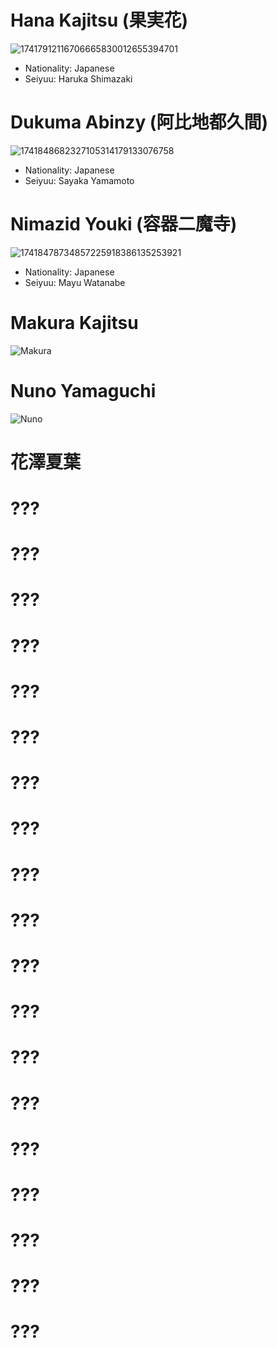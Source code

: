 # Hana Kajitsu (果実花)
![17417912116706665830012655394701](https://github.com/user-attachments/assets/428c65de-5906-4bcb-8eb9-3bd43116d354)
* Nationality: Japanese
* Seiyuu: Haruka Shimazaki
# Dukuma Abinzy (阿比地都久間)
![1741848682327105314179133076758](https://github.com/user-attachments/assets/322b40fe-9125-4c93-a548-88155648bcf6)
* Nationality: Japanese
* Seiyuu: Sayaka Yamamoto
# Nimazid Youki (容器二魔寺)
![17418478734857225918386135253921](https://github.com/user-attachments/assets/3d3e73e2-4f59-48be-a2c7-d80cc3f7e725)
* Nationality: Japanese
* Seiyuu: Mayu Watanabe
# Makura Kajitsu
![Makura](https://images.deepai.org/art-image/ffb0a25a67794c0980952d6d8de57912/makura-kajitsu-purple-in-j-pop-girl-yellow-shorts-pin.jpg)
# Nuno Yamaguchi
![Nuno](https://images.deepai.org/art-image/f03f888b869c41eaa31462c5a7fc9038/nuno-yamaguchi-green-in-j-pop-girl-red-shorts-white-i.jpg)
# 花澤夏葉
# ???
# ???
# ???
# ???
# ???
# ???
# ???
# ???
# ???
# ???
# ???
# ???
# ???
# ???
# ???
# ???
# ???
# ???
# ???
